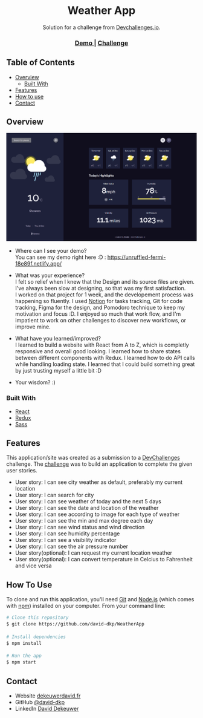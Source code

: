 <!-- Please update value in the {}  -->

<h1 align="center">Weather App</h1>

<div align="center">
   Solution for a challenge from  <a href="http://devchallenges.io" target="_blank">Devchallenges.io</a>.
</div>

<div align="center">
  <h3>
    <a href="https://unruffled-fermi-18e89f.netlify.app/">
      Demo
    </a>
    <span> | </span>
    <a href="https://devchallenges.io/challenges/mM1UIenRhK808W8qmLWv">
      Challenge
    </a>
  </h3>
</div>

<!-- TABLE OF CONTENTS -->

## Table of Contents

-   [Overview](#overview)
    -   [Built With](#built-with)
-   [Features](#features)
-   [How to use](#how-to-use)
-   [Contact](#contact)

<!-- OVERVIEW -->

## Overview

![screenshot](screenshots/desktop-screenshot.png)

-   Where can I see your demo?  
    You can see my demo right here :D : https://unruffled-fermi-18e89f.netlify.app/
-   What was your experience?  
    I felt so relief when I knew that the Design and its source files are given. I've always been slow at designing, so that was my first satisfaction.  
    I worked on that project for 1 week, and the developement process was happening so fluently. I used [Notion](https://www.notion.so/) for tasks tracking, Git for code tracking, Figma for the design, and Pomodoro technique to keep my motivation and focus :D. I enjoyed so much that work flow, and I'm impatient to work on other challenges to discover new workflows, or improve mine.

-   What have you learned/improved?  
    I learned to build a website with React from A to Z, which is completly responsive and overall good looking.
    I learned how to share states between different components with Redux.
    I learned how to do API calls while handling loading state.
    I learned that I could build something great by just trusting myself a little bit :D
-   Your wisdom? :)

### Built With

<!-- This section should list any major frameworks that you built your project using. Here are a few examples.-->

-   [React](https://reactjs.org/)
-   [Redux](https://redux.js.org/)
-   [Sass](https://sass-lang.com/)

## Features

<!-- List the features of your application or follow the template. Don't share the figma file here :) -->

This application/site was created as a submission to a [DevChallenges](https://devchallenges.io/challenges) challenge. The [challenge](https://devchallenges.io/challenges/mM1UIenRhK808W8qmLWv) was to build an application to complete the given user stories.

-   User story: I can see city weather as default, preferably my current location
-   User story: I can search for city
-   User story: I can see weather of today and the next 5 days
-   User story: I can see the date and location of the weather
-   User story: I can see according to image for each type of weather
-   User story: I can see the min and max degree each day
-   User story: I can see wind status and wind direction
-   User story: I can see humidity percentage
-   User story: I can see a visibility indicator
-   User story: I can see the air pressure number
-   User story(optional): I can request my current location weather
-   User story(optional): I can convert temperature in Celcius to Fahrenheit and vice versa

## How To Use

<!-- Example: -->

To clone and run this application, you'll need [Git](https://git-scm.com) and [Node.js](https://nodejs.org/en/download/) (which comes with [npm](http://npmjs.com)) installed on your computer. From your command line:

```bash
# Clone this repository
$ git clone https://github.com/david-dkp/WeatherApp

# Install dependencies
$ npm install

# Run the app
$ npm start
```

## Contact

-   Website [dekeuwerdavid.fr](https://dekeuwerdavid.fr)
-   GitHub [@david-dkp](https://github.com/david-dkp)
-   LinkedIn [David Dekeuwer](https://www.linkedin.com/in/david-dekeuwer-1940a01b9/)
